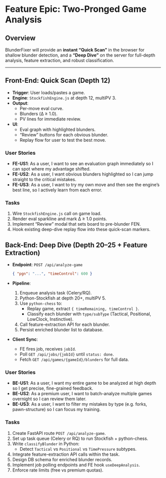 # Feature Epic: Two-Pronged Game Analysis

## Overview

BlunderFixer will provide an **instant “Quick Scan”** in the browser for shallow blunder detection, and a **“Deep Dive”** on the server for full-depth analysis, feature extraction, and robust classification.

---

## Front-End: Quick Scan (Depth 12)

- **Trigger**: User loads/pastes a game.
- **Engine**: `StockfishEngine.js` at depth 12, multiPV 3.
- **Output**:
  - Per-move eval curve.
  - Blunders (Δ ≥ 1.0).
  - PV lines for immediate review.
- **UI**:
  - Eval graph with highlighted blunders.
  - “Review” buttons for each obvious blunder.
  - Replay flow for user to test the best move.

### User Stories

- **FE-US1**: As a user, I want to see an evaluation graph immediately so I can spot where my advantage shifted.
- **FE-US2**: As a user, I want obvious blunders highlighted so I can jump straight to the critical mistakes.
- **FE-US3**: As a user, I want to try my own move and then see the engine’s best line, so I actively learn from each error.

### Tasks

1. Wire `StockfishEngine.js` call on game load.
2. Render eval sparkline and mark Δ ≥ 1.0 points.
3. Implement “Review” modal that sets board to pre-blunder FEN.
4. Hook existing deep-dive replay flow into these quick-scan markers.

## Back-End: Deep Dive (Depth 20–25 + Feature Extraction)

- **Endpoint**: `POST /api/analyze-game`

  ```json
  { "pgn": "...", "timeControl": 600 }
  ```

- **Pipeline**:

  1. Enqueue analysis task (Celery/RQ).
  2. Python-Stockfish at depth 20+, multiPV 5.
  3. Use `python-chess` to:
     - Replay game, extract `{ timeRemaining, timeControl }`.
     - Classify each blunder with `type/subType` (Tactical, Positional, LowClock, Instinctive).
  4. Call feature-extraction API for each blunder.
  5. Persist enriched blunder list to database.

- **Client Sync**:
  - FE fires job, receives `jobId`.
  - Poll `GET /api/jobs/{jobId}` until `status: done`.
  - Fetch `GET /api/games/{gameId}/blunders` for full data.

### User Stories

- **BE-US1**: As a user, I want my entire game to be analyzed at high depth so I get precise, fine-grained feedback.
- **BE-US2**: As a premium user, I want to batch-analyze multiple games overnight so I can review them later.
- **BE-US3**: As a user, I want to filter my mistakes by type (e.g. forks, pawn-structure) so I can focus my training.

### Tasks

1. Create FastAPI route `POST /api/analyze-game`.
2. Set up task queue (Celery or RQ) to run Stockfish + python-chess.
3. Write `classifyBlunder` in Python:
   - Detect `Tactical` vs `Positional` vs `TimePressure` subtypes.
4. Integrate feature-extraction API calls within the task.
5. Design DB schema for enriched blunder records.
6. Implement job polling endpoints and FE hook `useDeepAnalysis`.
7. Enforce rate limits (free vs premium quotas).

